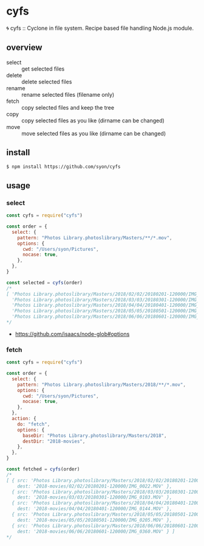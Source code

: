 # cyfs

🌀 cyfs :: Cyclone in file system. Recipe based file handling Node.js module.

## overview

<dl>
  <dt>select</dt>
  <dd>get selected files</dd>
  <dt>delete</dt>
  <dd>delete selected files</dd>
  <dt>rename</dt>
  <dd>rename selected files (filename only)</dd>
  <dt>fetch</dt>
  <dd>copy selected files and keep the tree</dd>
  <dt>copy</dt>
  <dd>copy selected files as you like (dirname can be changed)</dd>
  <dt>move</dt>
  <dd>move selected files as you like (dirname can be changed)</dd>
</dl>

## install

```bash
$ npm install https://github.com/syon/cyfs
```

## usage

### select

```js
const cyfs = require("cyfs")

const order = {
  select: {
    pattern: "Photos Library.photoslibrary/Masters/**/*.mov",
    options: {
      cwd: "/Users/syon/Pictures",
      nocase: true,
    },
  },
}

const selected = cyfs(order)
/*
[ 'Photos Library.photoslibrary/Masters/2018/02/02/20180201-120000/IMG_0022.MOV',
  'Photos Library.photoslibrary/Masters/2018/03/03/20180301-120000/IMG_0103.MOV',
  'Photos Library.photoslibrary/Masters/2018/04/04/20180401-120000/IMG_0144.MOV',
  'Photos Library.photoslibrary/Masters/2018/05/05/20180501-120000/IMG_0205.MOV',
  'Photos Library.photoslibrary/Masters/2018/06/06/20180601-120000/IMG_0360.MOV' ]
*/
```

* https://github.com/isaacs/node-glob#options

### fetch

```js
const cyfs = require("cyfs")

const order = {
  select: {
    pattern: "Photos Library.photoslibrary/Masters/2018/**/*.mov",
    options: {
      cwd: "/Users/syon/Pictures",
      nocase: true,
    },
  },
  action: {
    do: "fetch",
    options: {
      baseDir: "Photos Library.photoslibrary/Masters/2018",
      destDir: "2018-movies",
    },
  },
}

const fetched = cyfs(order)
/*
[ { src: 'Photos Library.photoslibrary/Masters/2018/02/02/20180201-120000/IMG_0022.MOV',
    dest: '2018-movies/02/02/20180201-120000/IMG_0022.MOV' },
  { src: 'Photos Library.photoslibrary/Masters/2018/03/03/20180301-120000/IMG_0103.MOV',
    dest: '2018-movies/03/03/20180301-120000/IMG_0103.MOV' },
  { src: 'Photos Library.photoslibrary/Masters/2018/04/04/20180401-120000/IMG_0144.MOV',
    dest: '2018-movies/04/04/20180401-120000/IMG_0144.MOV' },
  { src: 'Photos Library.photoslibrary/Masters/2018/05/05/20180501-120000/IMG_0205.MOV',
    dest: '2018-movies/05/05/20180501-120000/IMG_0205.MOV' },
  { src: 'Photos Library.photoslibrary/Masters/2018/06/06/20180601-120000/IMG_0360.MOV',
    dest: '2018-movies/06/06/20180601-120000/IMG_0360.MOV' } ]
*/
```
